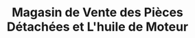 ---
title: "Magasin de Vente des Pièces Détachées et L'huile de Moteur"
url: /macenta/magasin-de-vente-des-pieces-detachees-et-lhuile-de-moteur/
shop: shop
---
